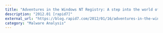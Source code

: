 ```yaml
---
title: "Adventures in the Windows NT Registry: A step into the world of Forensics and Information Gathering"
description: "2012.01 [rapid7]"
external_url: "https://blog.rapid7.com/2012/01/16/adventures-in-the-windows-nt-registry-a-step-into-the-world-of-forensics-and-ig/"
category: "Malware Analysis"
---
```

